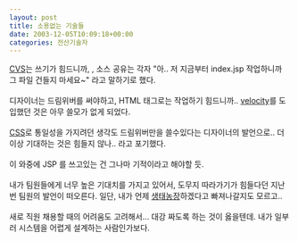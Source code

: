 ```yaml
---
layout: post
title: 소용없는 기술들
date: 2003-12-05T10:09:18+00:00
categories: 전산기술자
---
```

<a href="http://www.cvshome.org/" target=bb>CVS</a>는 쓰기가 힘드니까, , 소스 공유는 각자 "아.. 저 지금부터 index.jsp 작업하니까 그 파일 건들지 마세요~" 라고 말하기로 했다.<br /><br />디자이너는 드림위버를 써야하고, HTML 태그로는 작업하기 힘드니까.. <a href="http://jinto.pe.kr/logs/archives/000220.html" target=aa>velocity</a>를 도입했던 것은 아무 쓸모가 없게 되었다. <br /><br /><a href="http://trio.co.kr/webrefer/css/cssgen.html" target=bb>CSS</a>로 통일성을 가지려던 생각도 드림위버만을 쓸수있다는 디자이너의 발언으로.. 더이상 기대하는 것은 힘들지 않나.. 라고 포기했다.<br /><br />이 와중에 JSP 를 쓰고있는 건 그나마 기적이라고 해야할 듯.<br /><br />내가 팀원들에게 너무 높은 기대치를 가지고 있어서, 도무지 따라가기가 힘들다던 지난번 팀원의 발언이 떠오른다. 일단, 내가 언제 <a href="http://jinto.pe.kr/logs/archives/000303.html" target=aa>생태농장</a>하겠다고 빠져나갈지도 모르고..<br /><br />새로 직원 채용할 때의 어려움도 고려해서... 대강 짜도록 하는 것이 옳을텐데. 내가 일부러 시스템을 어렵게 설계하는 사람인가보다.
